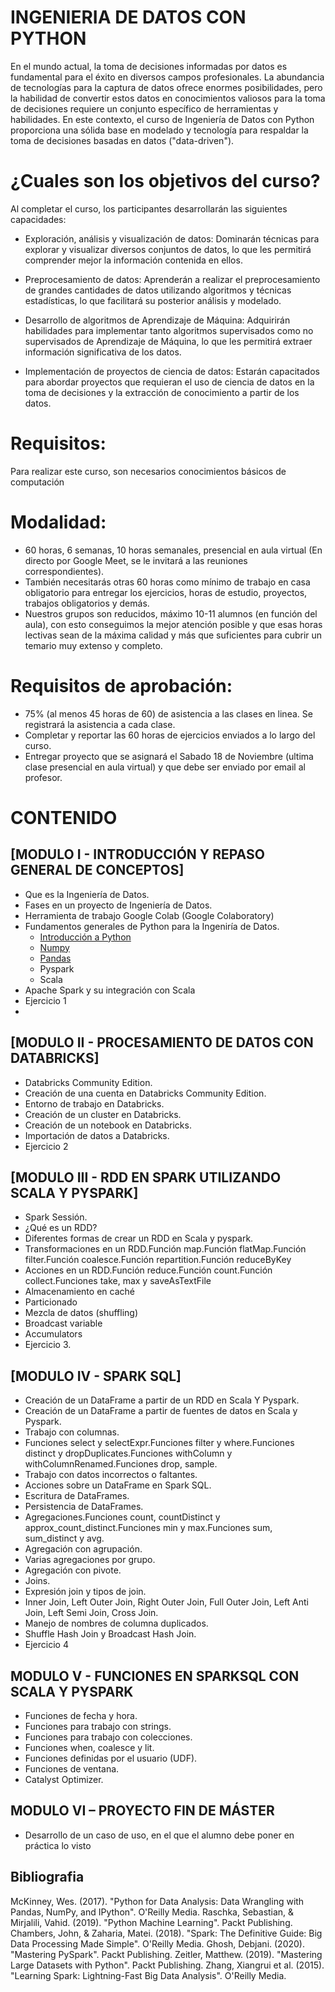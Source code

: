 # INGENIERIA DE DATOS CON PYTHON

En el mundo actual, la toma de decisiones informadas por datos es fundamental para el éxito en diversos campos profesionales. La abundancia de tecnologías para la captura de datos ofrece enormes posibilidades, pero la habilidad de convertir estos datos en conocimientos valiosos para la toma de decisiones requiere un conjunto específico de herramientas y habilidades. En este contexto, el curso de Ingeniería de Datos con Python proporciona una sólida base en modelado y tecnología para respaldar la toma de decisiones basadas en datos ("data-driven").

# ¿Cuales son los objetivos del curso?

Al completar el curso, los participantes desarrollarán las siguientes capacidades:

  * Exploración, análisis y visualización de datos: Dominarán técnicas para explorar y visualizar diversos conjuntos de datos, lo que les permitirá comprender mejor la información contenida en ellos.

  * Preprocesamiento de datos: Aprenderán a realizar el preprocesamiento de grandes cantidades de datos utilizando algoritmos y técnicas estadísticas, lo que facilitará su posterior análisis y modelado.

  * Desarrollo de algoritmos de Aprendizaje de Máquina: Adquirirán habilidades para implementar tanto algoritmos supervisados como no supervisados de Aprendizaje de Máquina, lo que les permitirá extraer información significativa de los datos.

  * Implementación de proyectos de ciencia de datos: Estarán capacitados para abordar proyectos que requieran el uso de ciencia de datos en la toma de decisiones y la extracción de conocimiento a partir de los datos.

# Requisitos:
Para realizar este curso, son necesarios conocimientos básicos de computación

# Modalidad: 
* 60 horas, 6 semanas, 10 horas semanales, presencial en aula virtual (En directo por Google Meet, se le invitará a las reuniones correspondientes).
* También necesitarás otras 60 horas como mínimo de trabajo en casa obligatorio para entregar los ejercicios, horas de estudio, proyectos, trabajos obligatorios y demás.
* Nuestros grupos son reducidos, máximo 10-11 alumnos (en función del aula), con esto conseguimos la mejor atención posible y que esas horas lectivas sean de la máxima calidad y más que suficientes para cubrir un temario muy extenso y completo.

# Requisitos de aprobación:
* 75% (al menos 45 horas de 60) de asistencia a las clases en linea. Se registrará la asistencia a cada clase.
* Completar y reportar las 60 horas de ejercicios enviados a lo largo del curso.
* Entregar proyecto que se asignará el Sabado 18 de Noviembre (ultima clase presencial en aula virtual) y que debe ser enviado por email al profesor.

# CONTENIDO
## [MODULO I - INTRODUCCIÓN Y REPASO GENERAL DE CONCEPTOS]
  * Que es la Ingeniería de Datos.
  * Fases en un proyecto de Ingeniería de Datos.
  * Herramienta de trabajo Google Colab (Google Colaboratory)
  * Fundamentos generales de Python para la Ingeniría de Datos.
    * [Introducción a Python](https://colab.research.google.com/github/bonillo-software/INGENIERIA_DE_DATOS_CON_PYTHON/blob/main/MODULO_I/python.ipynb)
    * [Numpy](https://colab.research.google.com/github/bonillo-software/INGENIERIA_DE_DATOS_CON_PYTHON/blob/main/MODULO_I/numpy.ipynb)
    * [Pandas](https://colab.research.google.com/github/bonillo-software/INGENIERIA_DE_DATOS_CON_PYTHON/blob/main/MODULO_I/pandas.ipynb)
    * Pyspark
    * Scala
  * Apache Spark y su integración con Scala
  * Ejercicio 1
* 
## [MODULO II - PROCESAMIENTO DE DATOS CON DATABRICKS]
  * Databricks Community Edition.
  * Creación de una cuenta en Databricks Community Edition.
  * Entorno de trabajo en Databricks.
  * Creación de un cluster en Databricks.
  * Creación de un notebook en Databricks.
  * Importación de datos a Databricks.
  * Ejercicio 2

## [MODULO III - RDD EN SPARK UTILIZANDO SCALA Y PYSPARK]
  * Spark Sessión.
  * ¿Qué es un RDD?
  * Diferentes formas de crear un RDD en Scala y pyspark.
  * Transformaciones en un RDD.Función map.Función flatMap.Función filter.Función coalesce.Función repartition.Función reduceByKey
  * Acciones en un RDD.Función reduce.Función count.Función collect.Funciones take, max y saveAsTextFile
  * Almacenamiento en caché
  * Particionado
  * Mezcla de datos (shuffling)
  * Broadcast variable
  * Accumulators
  * Ejercicio 3.

## [MODULO IV - SPARK SQL]
  * Creación de un DataFrame a partir de un RDD en Scala Y Pyspark.
  * Creación de un DataFrame a partir de fuentes de datos en Scala y Pyspark.
  * Trabajo con columnas.
  * Funciones select y selectExpr.Funciones filter y where.Funciones distinct y dropDuplicates.Funciones withColumn y withColumnRenamed.Funciones drop, sample.
  * Trabajo con datos incorrectos o faltantes.
  * Acciones sobre un DataFrame en Spark SQL.
  * Escritura de DataFrames.
  * Persistencia de DataFrames.
  * Agregaciones.Funciones count, countDistinct y approx_count_distinct.Funciones min y max.Funciones sum, sum_distinct y avg.
  * Agregación con agrupación.
  * Varias agregaciones por grupo.
  * Agregación con pivote.
  * Joins.
  * Expresión join y tipos de join.
  * Inner Join, Left Outer Join, Right Outer Join, Full Outer Join, Left Anti Join, Left Semi Join, Cross Join.
  * Manejo de nombres de columna duplicados.
  * Shuffle Hash Join y Broadcast Hash Join.
  * Ejercicio 4

## MODULO V - FUNCIONES EN SPARKSQL CON SCALA Y PYSPARK
  * Funciones de fecha y hora.
  * Funciones para trabajo con strings.
  * Funciones para trabajo con colecciones.
  * Funciones when, coalesce y lit.
  * Funciones definidas por el usuario (UDF).
  * Funciones de ventana.
  * Catalyst Optimizer.
 
## MODULO VI – PROYECTO FIN DE MÁSTER
  * Desarrollo de un caso de uso, en el que el alumno debe poner en práctica lo visto 
  
## Bibliografia

McKinney, Wes. (2017). "Python for Data Analysis: Data Wrangling with Pandas, NumPy, and IPython". O'Reilly Media.
Raschka, Sebastian, & Mirjalili, Vahid. (2019). "Python Machine Learning". Packt Publishing.
Chambers, John, & Zaharia, Matei. (2018). "Spark: The Definitive Guide: Big Data Processing Made Simple". O'Reilly Media.
Ghosh, Debjani. (2020). "Mastering PySpark". Packt Publishing.
Zeitler, Matthew. (2019). "Mastering Large Datasets with Python". Packt Publishing.
Zhang, Xiangrui et al. (2015). "Learning Spark: Lightning-Fast Big Data Analysis". O'Reilly Media.
